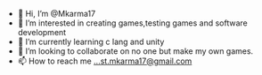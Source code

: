 - 👋 Hi, I’m @Mkarma17
- 👀 I’m interested in creating games,testing games and software development
- 🌱 I’m currently learning c lang and unity
- 💞️ I’m looking to collaborate on no one but make my own games.
- 📫 How to reach me ...st.mkarma17@gmail.com

<!---
Mkarma17/Mkarma17 is a ✨ special ✨ repository because its `README.md` (this file) appears on your GitHub profile.
You can click the Preview link to take a look at your changes.
--->
